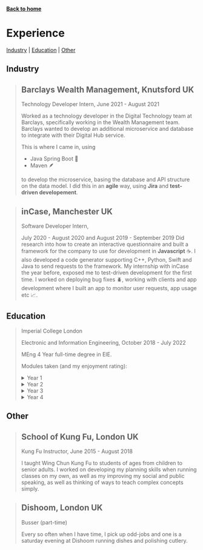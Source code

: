[__Back to home__](../index.md)

# Experience

[Industry](#industry) | [Education](#education) | [Other](#other)

## Industry

> ## Barclays Wealth Management, Knutsford UK
>
> Technology Developer Intern, June 2021 - August 2021
>
> Worked as a technology developer in the Digital Technology team at Barclays, specifically working in the Wealth Management team. Barclays wanted to develop an additional microservice and database to integrate with their Digital Hub service.
>
> This is where I came in, using 
> - Java Spring Boot 🍃
> - Maven 🪶
>
> to develop the microservice, basing the database and API structure on the data model. I did this in an **agile** way, using **Jira** and **test-driven developement**. 


> ## inCase, Manchester UK
> Software Developer Intern, 
>
> July 2020 - August 2020 and
> August 2019 - September 2019
> Did research into how to create an interactive questionnaire and built a framework for the company to use for development in **Javascript** ☕️. I also developed a code generator supporting C++, Python, Swift and Java to send requests to the framework. My internship with inCase the year before, exposed me to test-driven development for the first time. I worked on deploying bug fixes 🪲, working with clients and app development where I built an app to monitor user requests, app usage etc 📈.

 ## Education 

> Imperial College London
>
> Electronic and Information Engineering, October 2018 - July 2022
> 
> MEng 4 Year full-time degree in EIE. 
> 
> Modules taken (and my enjoyment rating): 
> <details>
> <summary>Year 1</summary>
>
> - Analysis of Circuits ⭐️⭐️⭐️
> - Digital Electronics 1 ⭐️⭐️⭐️
> - Engineering Design and Practice ⭐️⭐️⭐️
> - Introduction to Computer Architecture and Systems ⭐️⭐️
> - Introduction to Signals and Communications ⭐️
> - Mathematics 1 (E-Stream and I-Stream) ⭐️
> - Software Engineering 1: Algorithms and Data Structures	⭐️⭐️⭐️⭐️⭐️
> - Software Engineering 1: Introduction to Computing	⭐️⭐️⭐️⭐️⭐️
> - User-Centred Information Systems ⭐️⭐️⭐️⭐️
> </details>
> <details>
> <summary>Year 2</summary>
> 
> - Algorithms and Complexity ⭐️⭐️⭐️
> - Communication Systems ⭐️
> - Computer Architecture 2 ⭐️⭐️⭐️⭐️⭐️
> - Computer Networks and Distributed Systems ⭐️⭐️⭐️
> - Databases ⭐️⭐️⭐️⭐️
> - Digital Electronics 2 ⭐️⭐️
> - Feedback Systems ⭐️
> - Language Processors ⭐️⭐️⭐️⭐️
> - Mathematics 2 ⭐️⭐️
> - Signals and Linear Systems ⭐️
> - Software Engineering 2: Object-Oriented Software Engineering ⭐️⭐️⭐️⭐️⭐️
> </details>
> <details>
> <summary>Year 3</summary>
> 
> - Accounting Online	⭐️⭐️⭐️
> - Computer Vision ⭐️⭐️⭐️⭐️
> - Deep Learning ⭐️⭐️⭐️⭐️⭐️
> - Embedded Systems ⭐️⭐️⭐️⭐️
> - Introduction to Machine Learning ⭐️⭐️⭐️⭐️⭐️
> - Mathematics for Signals and Systems ⭐️⭐️⭐️⭐️
> - Operations Research ⭐️⭐️
> - Robotics ⭐️⭐️⭐️⭐️
> </details>
> <details>
> <summary>Year 4</summary>
> 
> - Coding Theory ⭐️⭐️
> - Self-Organising Multi-Agent Systems ⭐️⭐️⭐️
> - Economics Online ⭐️⭐️⭐️⭐️⭐️
> - Privacy Engineering ⭐️⭐️⭐️
> - Computer Vision and Pattern Recognition ⭐️⭐️⭐️⭐️
> - Human-Centered Robotics ⭐️⭐️⭐️⭐️⭐️
> - Decentralised Finance ⭐️⭐️⭐️⭐️⭐️
> </details>


## Other

> ## School of Kung Fu, London UK
>
> Kung Fu Instructor, June 2015 - August 2018
>
> I taught Wing Chun Kung Fu to students of ages from children to senior adults. I worked on developing my planning skills when running classes on my own, as well as my improving my social and public speaking, as well as thinking of ways to teach complex concepts simply.

> ## Dishoom, London UK
>
> Busser (part-time)
>
> Every so often when I have time, I pick up odd-jobs and one is a saturday evening at Dishoom running dishes and polishing cutlery.